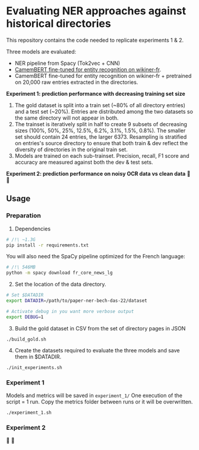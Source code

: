 
# Evaluating NER approaches against historical directories

This repository contains the code needed to replicate experiments 1 & 2.

Three models are evaluated:
- NER pipeline from Spacy (Tok2vec + CNN)
- [CamemBERT fine-tuned for entity recognition on wikiner-fr](https://huggingface.co/Jean-Baptiste/camembert-ner).
- CamemBERT fine-tuned for entity recognition on wikiner-fr + pretrained on 20,000 raw entries extracted in the directories.

**Experiment 1: prediction performance with decreasing training set size**
1. The gold dataset is split into a train set (~80% of all directory entries) and a test set (~20%). Entries are distributed among the two datasets so the same directory will not appear in both.
2. The trainset is iteratively split in half to create 9 subsets of decreasing sizes (100%, 50%, 25%, 12.5%, 6.2%, 3.1%, 1.5%, 0.8%). The smaller set should contain 24 entries, the larger 6373. Resampling is stratified on entries's source directory to ensure that both train & dev reflect the diversity of directories in the original train set.
3. Models are trained on each sub-trainset. Precision, recall, F1 score and accuracy are measured against both the dev & test sets.

**Experiment 2: prediction performance on noisy OCR data vs clean data**
 :construction: :construction:

## Usage

### Preparation
1. Dependencies
```bash
# /!\ ~1.3G
pip install -r requirements.txt
```

You will also need the SpaCy pipeline optimized for the French language:
```bash
# /!\ 546MB
python -m spacy download fr_core_news_lg
```

2. Set the location of the data directory.
```bash
# Set $DATADIR
export DATADIR=/path/to/paper-ner-bech-das-22/dataset

# Activate debug in you want more verbose output
export DEBUG=1
```

3. Build the gold dataset in CSV from the set of directory pages in JSON
```
./build_gold.sh
``` 

4. Create the datasets required to evaluate the three models and save them in $DATADIR.
```
./init_experiments.sh
```

### Experiment 1 
Models and metrics will be saved in `experiment_1/`
One execution of the script = 1 run.
Copy the metrics folder between runs or it will be overwritten.
```
./experiment_1.sh
``` 

### Experiment 2
 :construction: :construction:
